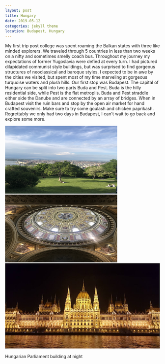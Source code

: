 ```yaml
---
layout: post 
title: Hungary    
date: 2019-05-12 
categories: jekyll theme 
location: Budapest, Hungary 
---
```

My first trip post college was spent roaming the Balkan states with three like minded explorers. We traveled through 5 countries in less than two weeks on a nifty and 
sometimes smelly coach bus. Throughout my journey my expectations of former Yugoslavia were defied at every turn.
I had pictured dilapidated communist style buildings, but was surprised to find gorgeous structures of neoclassical and baroque styles. 
I expected to be in awe by the cities we visited, but spent most of my time marveling at gorgeous turquoise waters and plush hills. 
Our first stop was Budapest. The capital of Hungary can be split into two parts Buda and Pest. Buda is the hilly residential side, while Pest is the flat metroplis. 
Buda and Pest straddle either side the Danube and are connected by an array of bridges. When in Budapest visit the ruin bars and stop by the open air market for 
hand crafted souvenirs. Make sure to try some goulash and chicken paprikash. Regrettably we only had two days in Budapest, I can't wait to go back and explore some more. 
<div class="post-image post-image--split">
    <img src = "/travel_pics/overlook_budapest.jpg" alt="Overlook from top of Gellert Hill"
    width = "365" height = "220"/>
    <img src="/travel_pics/basilica 1.23.24 PM.JPG" alt="The second in an example of split-imagery"
    width = "365" height = "220"  />
</div>

<div class="post-image">
    <img src="/travel_pics/buda_night.jpg" alt="spa panorama"/>
    <p class="post-image-caption">Hungarian Parliament building at night</p>
</div>